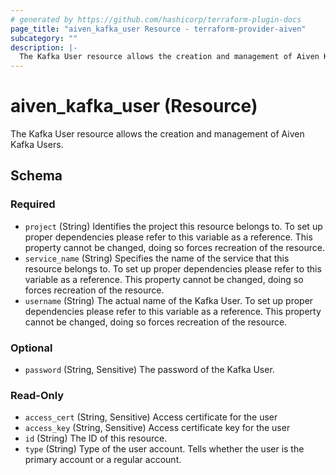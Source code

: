 ```yaml
---
# generated by https://github.com/hashicorp/terraform-plugin-docs
page_title: "aiven_kafka_user Resource - terraform-provider-aiven"
subcategory: ""
description: |-
  The Kafka User resource allows the creation and management of Aiven Kafka Users.
---
```


# aiven_kafka_user (Resource)

The Kafka User resource allows the creation and management of Aiven Kafka Users.



<!-- schema generated by tfplugindocs -->
## Schema

### Required

- `project` (String) Identifies the project this resource belongs to. To set up proper dependencies please refer to this variable as a reference. This property cannot be changed, doing so forces recreation of the resource.
- `service_name` (String) Specifies the name of the service that this resource belongs to. To set up proper dependencies please refer to this variable as a reference. This property cannot be changed, doing so forces recreation of the resource.
- `username` (String) The actual name of the Kafka User. To set up proper dependencies please refer to this variable as a reference. This property cannot be changed, doing so forces recreation of the resource.

### Optional

- `password` (String, Sensitive) The password of the Kafka User.

### Read-Only

- `access_cert` (String, Sensitive) Access certificate for the user
- `access_key` (String, Sensitive) Access certificate key for the user
- `id` (String) The ID of this resource.
- `type` (String) Type of the user account. Tells whether the user is the primary account or a regular account.


